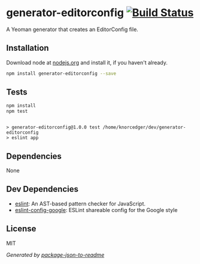 # generator-editorconfig [![Build Status](https://travis-ci.org/Knorcedger/generator-editorconfig.png?branch=master)](https://travis-ci.org/Knorcedger/generator-editorconfig)

A Yeoman generator that creates an EditorConfig file.

## Installation

Download node at [nodejs.org](http://nodejs.org) and install it, if you haven't already.

```sh
npm install generator-editorconfig --save
```


## Tests

```sh
npm install
npm test
```
```

> generator-editorconfig@1.0.0 test /home/knorcedger/dev/generator-editorconfig
> eslint app

```

## Dependencies

None

## Dev Dependencies

- [eslint](https://github.com/eslint/eslint): An AST-based pattern checker for JavaScript.
- [eslint-config-google](https://github.com/google/eslint-config-google): ESLint shareable config for the Google style


## License

MIT

_Generated by [package-json-to-readme](https://github.com/zeke/package-json-to-readme)_
